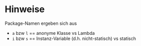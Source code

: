 # Hinweise

Package-Namen ergeben sich aus

* `a` bzw `l` == anonyme Klasse vs Lambda
* `i` bzw `s` == Instanz-Variable (d.h. nicht-statisch) vs statisch

